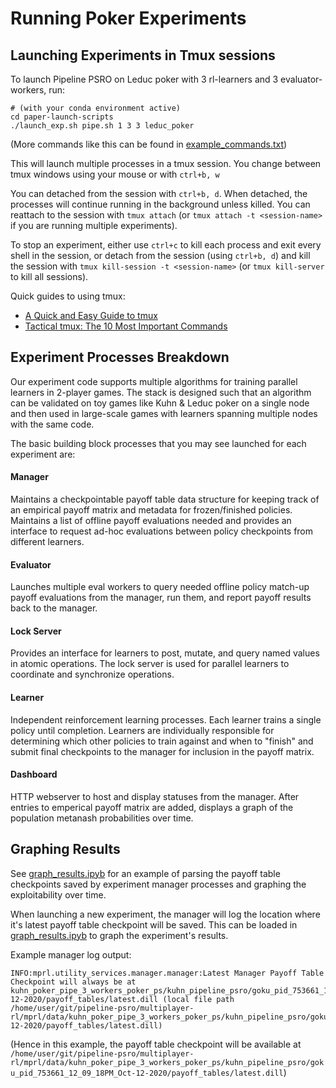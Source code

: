 # Running Poker Experiments

## Launching Experiments in Tmux sessions
To launch Pipeline PSRO on Leduc poker with 3 rl-learners and 3 evaluator-workers, run: 
```shell script
# (with your conda environment active)
cd paper-launch-scripts
./launch_exp.sh pipe.sh 1 3 3 leduc_poker
```

(More commands like this can be found in [example_commands.txt](/paper-launch-scripts/example_commands.txt))

This will launch multiple processes in a tmux session. You change between tmux windows using your mouse or with `ctrl+b, w`

You can detached from the session with `ctrl+b, d`. When detached, the processes will continue running in the background unless killed. You can reattach to the session with `tmux attach` (or `tmux attach -t <session-name>` if you are running multiple experiments).

To stop an experiment, either use `ctrl+c` to kill each process and exit every shell in the session, or detach from the session (using `ctrl+b, d`) and kill the session with `tmux kill-session -t <session-name>` (or `tmux kill-server` to kill all sessions).

Quick guides to using tmux:
- [A Quick and Easy Guide to tmux](https://www.hamvocke.com/blog/a-quick-and-easy-guide-to-tmux/)
- [Tactical tmux: The 10 Most Important Commands](https://danielmiessler.com/study/tmux/)

## Experiment Processes Breakdown
Our experiment code supports multiple algorithms for training parallel learners in 2-player games. The stack is designed such that an algorithm can be validated on toy games like Kuhn & Leduc poker on a single node and then used in large-scale games with learners spanning multiple nodes with the same code.

The basic building block processes that you may see launched for each experiment are:

#### Manager
Maintains a checkpointable payoff table data structure for keeping track of an empirical payoff matrix and metadata for frozen/finished policies. Maintains a list of offline payoff evaluations needed and provides an interface to request ad-hoc evaluations between policy checkpoints from different learners.

#### Evaluator
Launches multiple eval workers to query needed offline policy match-up payoff evaluations from the manager, run them, and report payoff results back to the manager.

#### Lock Server
Provides an interface for learners to post, mutate, and query named values in atomic operations. The lock server is used for parallel learners to coordinate and synchronize operations. 

#### Learner
Independent reinforcement learning processes. Each learner trains a single policy until completion. Learners are individually responsible for determining which other policies to train against and when to "finish" and submit final checkpoints to the manager for inclusion in the payoff matrix.

#### Dashboard
HTTP webserver to host and display statuses from the manager. After entries to emperical payoff matrix are added, displays a graph of the population metanash probabilities over time.

## Graphing Results

See [graph_results.ipyb](/paper-launch-scripts/graph_results.ipynb) for an example of parsing the payoff table checkpoints saved by experiment manager processes and graphing the exploitability over time.

When launching a new experiment, the manager will log the location where it's latest payoff table checkpoint will be saved. This can be loaded in [graph_results.ipyb](/paper-launch-scripts/graph_results.ipynb) to graph the experiment's results.

Example manager log output:
```text
INFO:mprl.utility_services.manager.manager:Latest Manager Payoff Table Checkpoint will always be at kuhn_poker_pipe_3_workers_poker_ps/kuhn_pipeline_psro/goku_pid_753661_12_09_18PM_Oct-12-2020/payoff_tables/latest.dill (local file path /home/user/git/pipeline-psro/multiplayer-rl/mprl/data/kuhn_poker_pipe_3_workers_poker_ps/kuhn_pipeline_psro/goku_pid_753661_12_09_18PM_Oct-12-2020/payoff_tables/latest.dill)
```
(Hence in this example, the payoff table checkpoint will be available at `/home/user/git/pipeline-psro/multiplayer-rl/mprl/data/kuhn_poker_pipe_3_workers_poker_ps/kuhn_pipeline_psro/goku_pid_753661_12_09_18PM_Oct-12-2020/payoff_tables/latest.dill`)